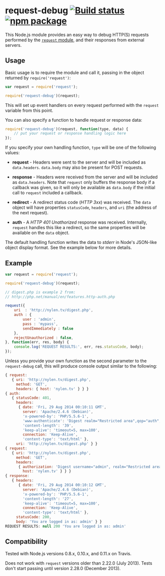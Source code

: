 # request-debug [![Build status](https://img.shields.io/travis/nylen/request-debug.svg?style=flat)](https://travis-ci.org/nylen/request-debug) [![npm package](http://img.shields.io/npm/v/request-debug.svg?style=flat)](https://www.npmjs.org/package/request-debug)

This Node.js module provides an easy way to debug HTTP(S) requests performed by
the [`request` module](https://github.com/mikeal/request), and their responses
from external servers.

## Usage

Basic usage is to require the module and call it, passing in the object
returned by `require('request')`:

```js
var request = require('request');

require('request-debug')(request);
```

This will set up event handlers on every request performed with the `request`
variable from this point.

You can also specify a function to handle request or response data:

```js
require('request-debug')(request, function(type, data) {
    // put your request or response handling logic here
});
```

If you specify your own handling function, `type` will be one of the following values:

- **request** - Headers were sent to the server and will be included as
  `data.headers`.  `data.body` may also be present for POST requests.

- **response** - Headers were received from the server and will be included as
  `data.headers`.  Note that `request` only buffers the response body if a
  callback was given, so it will only be available as `data.body` if the
  initial call to `request` included a callback.

- **redirect** - A redirect status code (*HTTP 3xx*) was received.  The `data`
  object will have properties `statusCode`, `headers`, and `uri` (the address
  of the next request).

- **auth** - A *HTTP 401 Unathorized* response was received.  Internally,
  `request` handles this like a redirect, so the same properties will be
  available on the `data` object.

The default handling function writes the data to *stderr* in Node's JSON-like object
display format.  See the example below for more details.

## Example

```js
var request = require('request');

require('request-debug')(request);

// digest.php is example 2 from:
// http://php.net/manual/en/features.http-auth.php

request({
    uri  : 'http://nylen.tv/digest.php',
    auth : {
        user : 'admin',
        pass : 'mypass',
        sendImmediately : false
    },
    rejectUnauthorized : false,
}, function(err, res, body) {
    console.log('REQUEST RESULTS:', err, res.statusCode, body);
});
```

Unless you provide your own function as the second parameter to the
`request-debug` call, this will produce console output similar to the
following:

```js
{ request: 
   { uri: 'http://nylen.tv/digest.php',
     method: 'GET',
     headers: { host: 'nylen.tv' } } }
{ auth: 
   { statusCode: 401,
     headers: 
      { date: 'Fri, 29 Aug 2014 00:10:11 GMT',
        server: 'Apache/2.4.6 (Debian)',
        'x-powered-by': 'PHP/5.5.6-1',
        'www-authenticate': 'Digest realm="Restricted area",qop="auth",nonce="53ffc4e3f308e",opaque="cdce8a5c95a1427d74df7acbf41c9ce0"',
        'content-length': '39',
        'keep-alive': 'timeout=5, max=100',
        connection: 'Keep-Alive',
        'content-type': 'text/html' },
     uri: 'http://nylen.tv/digest.php' } }
{ request: 
   { uri: 'http://nylen.tv/digest.php',
     method: 'GET',
     headers: 
      { authorization: 'Digest username="admin", realm="Restricted area", nonce="53ffc4e3f308e", uri="/digest.php", qop=auth, response="d7c6bf1c2657228e146da3edf034a419", nc=00000001, cnonce="4fa4a6af3d1d424397cb2c798d5a97df", opaque="cdce8a5c95a1427d74df7acbf41c9ce0"',
        host: 'nylen.tv' } } }
{ response: 
   { headers: 
      { date: 'Fri, 29 Aug 2014 00:10:12 GMT',
        server: 'Apache/2.4.6 (Debian)',
        'x-powered-by': 'PHP/5.5.6-1',
        'content-length': '27',
        'keep-alive': 'timeout=5, max=100',
        connection: 'Keep-Alive',
        'content-type': 'text/html' },
     statusCode: 200,
     body: 'You are logged in as: admin' } }
REQUEST RESULTS: null 200 'You are logged in as: admin'
```

## Compatibility

Tested with Node.js versions 0.8.x, 0.10.x, and 0.11.x on Travis.

Does not work with `request` versions older than 2.22.0 (July 2013).  Tests
don't start passing until version 2.28.0 (December 2013).
